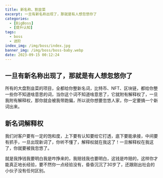 ```yaml
---
title: 新名称、割韭菜
excerpt: 一旦有新名称出现了，那就是有人想忽悠你了
categories:
  - [BigBoss]
  - [提升认知]
tags:
  - boss
  - 进阶
index_img: /img/boss/index.jpg
banner_img: /img/boss/boss-baby.webp
date: 2023-09-15 00:12:24
---
```


## 一旦有新名称出现了，那就是有人想忽悠你了

所有的大盘割韭菜的项目，全都给你整新名词，比特币、NFT、区块链，都给你整一些你不知道啥意思的词，当你这个词不知道啥意思了，它就附有解释权了，一旦我附有解释权，那你就会被我带跑偏，所以说你想要忽悠人家，你一定要搞一个新词出来。

## 新名词解释权
我们对客户要有一定的饱和度，上下要有认知要给它打透，底下要能承接，中间要有抓手，一旦出现新词了，你听不懂了，解释权就在我这了！一旦解释权在我这了，你就要被我忽悠了。

就是我挣钱我要明白我是咋挣来的，我赔钱我也要明白，这钱是咋赔的，这样你才能真正地长经验，要不然你一点经验没有，昏昏沉沉了30岁了，还跟刚出社会的小伙子没有任何区别。

